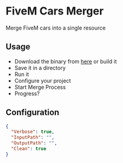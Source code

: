 # FiveM Cars Merger
Merge FiveM cars into a single resource

## Usage

- Download the binary from [here](https://github.com/ItzDabbzz/FiveMCarsMerger/releases) or build it
- Save it in a directory
- Run it
- Configure your project
- Start Merge Process
- Progress?


## Configuration
```json
{
  "Verbose": true,
  "InputPath": "",
  "OutputPath": "",
  "Clean": true
}
```